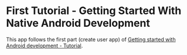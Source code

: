 # First Tutorial - Getting Started With Native Android Development

This app follows the first part (create user app) of [Getting started with Android development - Tutorial](http://www.vogella.com/tutorials/Android/article.html).
